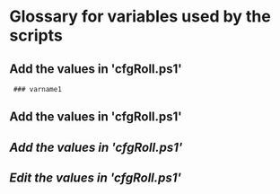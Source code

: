 # Glossary for variables used by the scripts

## Add the values in 'cfgRoll.ps1'

     ### varname1

## **Add the values in 'cfgRoll.ps1'**

## **_Add the values in 'cfgRoll.ps1'_**

## **_Edit the values in 'cfgRoll.ps1'_**
